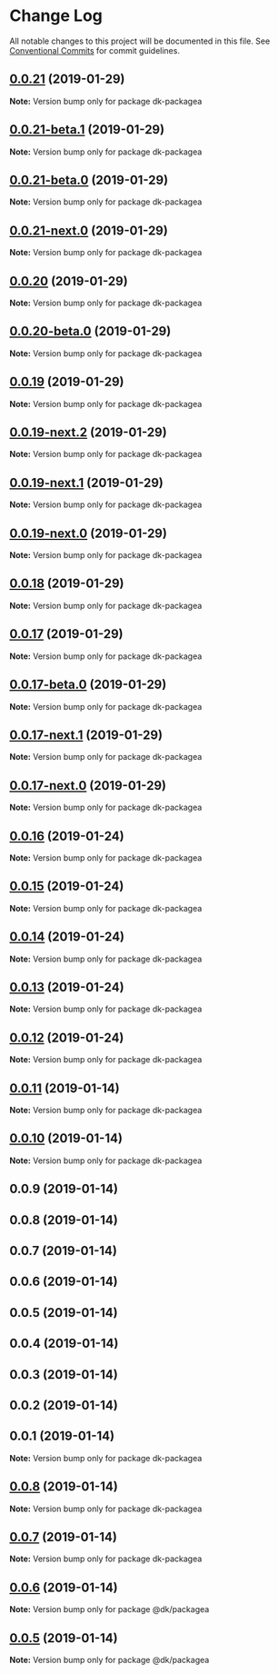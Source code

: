 # Change Log

All notable changes to this project will be documented in this file.
See [Conventional Commits](https://conventionalcommits.org) for commit guidelines.

## [0.0.21](https://github.com/den4kox/testlerna/compare/dk-packagea@0.0.21-beta.1...dk-packagea@0.0.21) (2019-01-29)

**Note:** Version bump only for package dk-packagea





## [0.0.21-beta.1](https://github.com/den4kox/testlerna/compare/dk-packagea@0.0.21-beta.0...dk-packagea@0.0.21-beta.1) (2019-01-29)

**Note:** Version bump only for package dk-packagea





## [0.0.21-beta.0](https://github.com/den4kox/testlerna/compare/dk-packagea@0.0.21-next.0...dk-packagea@0.0.21-beta.0) (2019-01-29)

**Note:** Version bump only for package dk-packagea





## [0.0.21-next.0](https://github.com/den4kox/testlerna/compare/dk-packagea@0.0.20...dk-packagea@0.0.21-next.0) (2019-01-29)

**Note:** Version bump only for package dk-packagea





## [0.0.20](https://github.com/den4kox/testlerna/compare/dk-packagea@0.0.20-beta.0...dk-packagea@0.0.20) (2019-01-29)

**Note:** Version bump only for package dk-packagea





## [0.0.20-beta.0](https://github.com/den4kox/testlerna/compare/dk-packagea@0.0.19...dk-packagea@0.0.20-beta.0) (2019-01-29)

**Note:** Version bump only for package dk-packagea





## [0.0.19](https://github.com/den4kox/testlerna/compare/dk-packagea@0.0.19-next.2...dk-packagea@0.0.19) (2019-01-29)

**Note:** Version bump only for package dk-packagea





## [0.0.19-next.2](https://github.com/den4kox/testlerna/compare/dk-packagea@0.0.19-next.1...dk-packagea@0.0.19-next.2) (2019-01-29)

**Note:** Version bump only for package dk-packagea





## [0.0.19-next.1](https://github.com/den4kox/testlerna/compare/dk-packagea@0.0.19-next.0...dk-packagea@0.0.19-next.1) (2019-01-29)

**Note:** Version bump only for package dk-packagea





## [0.0.19-next.0](https://github.com/den4kox/testlerna/compare/dk-packagea@0.0.18...dk-packagea@0.0.19-next.0) (2019-01-29)

**Note:** Version bump only for package dk-packagea





## [0.0.18](https://github.com/den4kox/testlerna/compare/dk-packagea@0.0.17...dk-packagea@0.0.18) (2019-01-29)

**Note:** Version bump only for package dk-packagea





## [0.0.17](https://github.com/den4kox/testlerna/compare/dk-packagea@0.0.17-beta.0...dk-packagea@0.0.17) (2019-01-29)

**Note:** Version bump only for package dk-packagea





## [0.0.17-beta.0](https://github.com/den4kox/testlerna/compare/dk-packagea@0.0.17-next.1...dk-packagea@0.0.17-beta.0) (2019-01-29)

**Note:** Version bump only for package dk-packagea





## [0.0.17-next.1](https://github.com/den4kox/testlerna/compare/dk-packagea@0.0.17-next.0...dk-packagea@0.0.17-next.1) (2019-01-29)

**Note:** Version bump only for package dk-packagea





## [0.0.17-next.0](https://github.com/den4kox/testlerna/compare/dk-packagea@0.0.16...dk-packagea@0.0.17-next.0) (2019-01-29)

**Note:** Version bump only for package dk-packagea





## [0.0.16](https://github.com/den4kox/testlerna/compare/dk-packagea@0.0.15...dk-packagea@0.0.16) (2019-01-24)

**Note:** Version bump only for package dk-packagea





## [0.0.15](https://github.com/den4kox/testlerna/compare/dk-packagea@0.0.14...dk-packagea@0.0.15) (2019-01-24)

**Note:** Version bump only for package dk-packagea





## [0.0.14](https://github.com/den4kox/testlerna/compare/dk-packagea@0.0.13...dk-packagea@0.0.14) (2019-01-24)

**Note:** Version bump only for package dk-packagea





## [0.0.13](https://github.com/den4kox/testlerna/compare/dk-packagea@0.0.12...dk-packagea@0.0.13) (2019-01-24)

**Note:** Version bump only for package dk-packagea





## [0.0.12](https://github.com/den4kox/testlerna/compare/dk-packagea@0.0.11...dk-packagea@0.0.12) (2019-01-24)

**Note:** Version bump only for package dk-packagea





## [0.0.11](https://github.com/den4kox/testlerna/compare/dk-packagea@0.0.10...dk-packagea@0.0.11) (2019-01-14)

**Note:** Version bump only for package dk-packagea





## [0.0.10](https://github.com/den4kox/testlerna/compare/dk-packagea@0.0.9...dk-packagea@0.0.10) (2019-01-14)

**Note:** Version bump only for package dk-packagea





## 0.0.9 (2019-01-14)



## 0.0.8 (2019-01-14)



## 0.0.7 (2019-01-14)



## 0.0.6 (2019-01-14)



## 0.0.5 (2019-01-14)



## 0.0.4 (2019-01-14)



## 0.0.3 (2019-01-14)



## 0.0.2 (2019-01-14)



## 0.0.1 (2019-01-14)

**Note:** Version bump only for package dk-packagea





## [0.0.8](https://github.com/den4kox/testlerna/compare/v0.0.7...v0.0.8) (2019-01-14)

**Note:** Version bump only for package dk-packagea





## [0.0.7](https://github.com/den4kox/testlerna/compare/v0.0.6...v0.0.7) (2019-01-14)

**Note:** Version bump only for package dk-packagea





## [0.0.6](https://github.com/den4kox/testlerna/compare/v0.0.5...v0.0.6) (2019-01-14)

**Note:** Version bump only for package @dk/packagea





## [0.0.5](https://github.com/den4kox/testlerna/compare/v0.0.4...v0.0.5) (2019-01-14)

**Note:** Version bump only for package @dk/packagea
